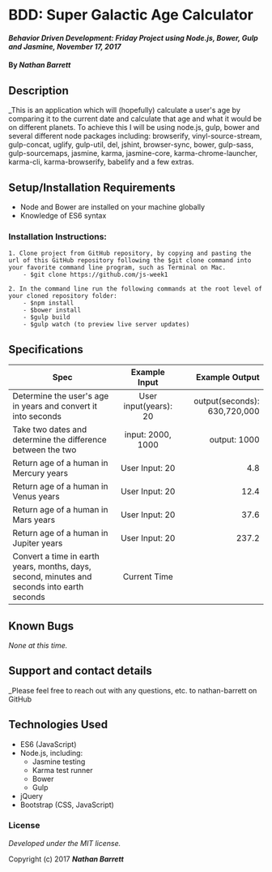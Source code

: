 # BDD: Super Galactic Age Calculator

#### _Behavior Driven Development: Friday Project using Node.js, Bower, Gulp and Jasmine, November 17, 2017_

#### By _**Nathan Barrett**_

## Description
_This is an application which will (hopefully) calculate a user's age by comparing it to the current date and calculate that age and what it would be on different planets. To achieve this I will be using node.js, gulp, bower and several different node packages including: browserify, vinyl-source-stream, gulp-concat, uglify, gulp-util, del, jshint, browser-sync, bower, gulp-sass, gulp-sourcemaps, jasmine, karma, jasmine-core, karma-chrome-launcher, karma-cli, karma-browserify, babelify and a few extras.

## Setup/Installation Requirements
   * Node and Bower are installed on your machine globally
   * Knowledge of ES6 syntax

  ### Installation Instructions:
    1. Clone project from GitHub repository, by copying and pasting the url of this GitHub repository following the $git clone command into your favorite command line program, such as Terminal on Mac.  
        - $git clone https://github.com/js-week1

    2. In the command line run the following commands at the root level of your cloned repository folder:
        - $npm install
        - $bower install
        - $gulp build
        - $gulp watch (to preview live server updates)
## Specifications

| Spec        | Example Input           | Example Output  |
| ------------- |:-------------:| -----:|
| Determine the user's age in years and convert it into seconds| User input(years): 20 | output(seconds): 630,720,000|
|Take two dates and determine the difference between the two| input: 2000, 1000 | output: 1000|
|Return age of a human in Mercury years| User Input: 20 | 4.8 |
|Return age of a human in Venus years| User Input: 20 | 12.4 |
|Return age of a human in Mars years| User Input: 20 | 37.6 |
|Return age of a human in Jupiter years| User Input: 20 | 237.2|
|Convert a time in earth years, months, days, second, minutes and seconds into earth seconds| Current Time | |

## Known Bugs

_None at this time._


## Support and contact details

_Please feel free to reach out with any questions, etc. to nathan-barrett on GitHub


## Technologies Used

* ES6 (JavaScript)
* Node.js, including:
  - Jasmine testing
  - Karma test runner
  - Bower
  - Gulp
* jQuery
* Bootstrap (CSS, JavaScript)


### License

*Developed under the MIT license.*

Copyright (c) 2017 **_Nathan Barrett_**
